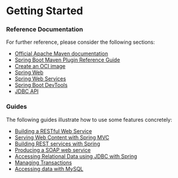 # Getting Started

### Reference Documentation
For further reference, please consider the following sections:

* [Official Apache Maven documentation](https://maven.apache.org/guides/index.html)
* [Spring Boot Maven Plugin Reference Guide](https://docs.spring.io/spring-boot/docs/2.4.0-SNAPSHOT/maven-plugin/reference/html/)
* [Create an OCI image](https://docs.spring.io/spring-boot/docs/2.4.0-SNAPSHOT/maven-plugin/reference/html/#build-image)
* [Spring Web](https://docs.spring.io/spring-boot/docs/2.3.4.RELEASE/reference/htmlsingle/#boot-features-developing-web-applications)
* [Spring Web Services](https://docs.spring.io/spring-boot/docs/2.3.4.RELEASE/reference/htmlsingle/#boot-features-webservices)
* [Spring Boot DevTools](https://docs.spring.io/spring-boot/docs/2.3.4.RELEASE/reference/htmlsingle/#using-boot-devtools)
* [JDBC API](https://docs.spring.io/spring-boot/docs/2.3.4.RELEASE/reference/htmlsingle/#boot-features-sql)

### Guides
The following guides illustrate how to use some features concretely:

* [Building a RESTful Web Service](https://spring.io/guides/gs/rest-service/)
* [Serving Web Content with Spring MVC](https://spring.io/guides/gs/serving-web-content/)
* [Building REST services with Spring](https://spring.io/guides/tutorials/bookmarks/)
* [Producing a SOAP web service](https://spring.io/guides/gs/producing-web-service/)
* [Accessing Relational Data using JDBC with Spring](https://spring.io/guides/gs/relational-data-access/)
* [Managing Transactions](https://spring.io/guides/gs/managing-transactions/)
* [Accessing data with MySQL](https://spring.io/guides/gs/accessing-data-mysql/)

